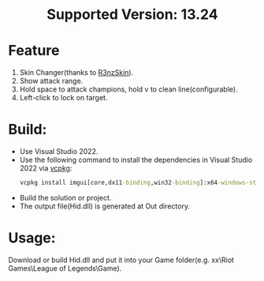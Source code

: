 <h1 align="center">Supported Version: 13.24</h1>

# Feature
1. Skin Changer(thanks to [R3nzSkin](https://github.com/R3nzTheCodeGOD/R3nzSkin)).
2. Show attack range.
3. Hold space to attack champions, hold v to clean line(configurable).
4. Left-click to lock on target.

# Build:

+ Use Visual Studio 2022.
+ Use the following command to install the dependencies in Visual Studio 2022 via [vcpkg](https://github.com/microsoft/vcpkg):
	```cmd
	vcpkg install imgui[core,dx11-binding,win32-binding]:x64-windows-static
	```
+ Build the solution or project.
+ The output file(Hid.dll) is generated at Out directory.

# Usage:

Download or build Hid.dll and put it into your Game folder(e.g. xx\Riot Games\League of Legends\Game).